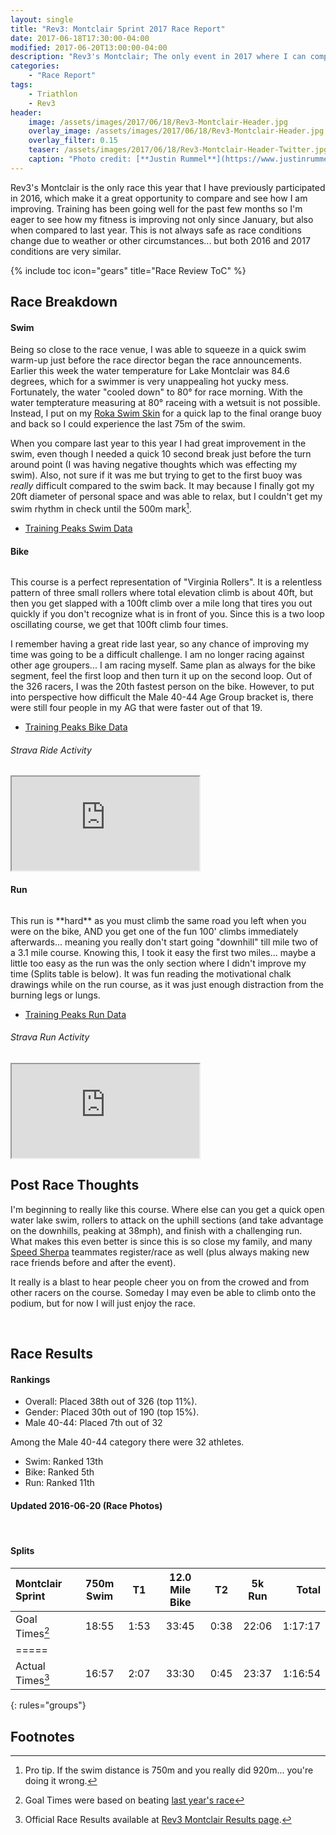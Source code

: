 ```yaml
---
layout: single
title: "Rev3: Montclair Sprint 2017 Race Report"
date: 2017-06-18T17:30:00-04:00
modified: 2017-06-20T13:00:00-04:00
description: "Rev3's Montclair; The only event in 2017 where I can compare how well I am improving year over year."
categories:
    - "Race Report"
tags:
    - Triathlon
    - Rev3
header:
    image: /assets/images/2017/06/18/Rev3-Montclair-Header.jpg            # Twitter (use 'overlay_image')
    overlay_image: /assets/images/2017/06/18/Rev3-Montclair-Header.jpg    # Article header at 2048x768
    overlay_filter: 0.15
    teaser: /assets/images/2017/06/18/Rev3-Montclair-Header-Twitter.jpg   # Shrink image to 575x216
    caption: "Photo credit: [**Justin Rummel**](https://www.justinrummel.com)"
---
```

Rev3's Montclair is the only race this year that I have previously participated in 2016, which make it a great opportunity to compare and see how I am improving.  Training has been going well for the past few months so I'm eager to see how my fitness is improving not only since January, but also when compared to last year.  This is not always safe as race conditions change due to weather or other circumstances... but both 2016 and 2017 conditions are very similar.

<!-- Table of Contents -->
{% include toc icon="gears" title="Race Review ToC" %}


Race Breakdown
---

#### Swim

Being so close to the race venue, I was able to squeeze in a quick swim warm-up just before the race director began the race announcements.  Earlier this week the water temperature for Lake Montclair was 84.6 degrees, which for a swimmer is very unappealing hot yucky mess.  Fortunately, the water "cooled down" to 80&deg; for race morning.  With the water tempterature measuring at 80&deg; raceing with a wetsuit is not possible.  Instead, I put on my [Roka Swim Skin][roka-ss] for a quick lap to the final orange buoy and back so I could experience the last 75m of the swim.

When you compare last year to this year I had great improvement in the swim, even though I needed a quick 10 second break just before the turn around point (I was having negative thoughts which was effecting my swim).  Also, not sure if it was me but trying to get to the first buoy was *really* difficult compared to the swim back.  It may because I finally got my 20ft diameter of personal space and was able to relax, but I couldn't get my swim rhythm in check until the 500m mark[^1].

- [Training Peaks Swim Data](http://tpks.ws/72JPt)

#### Bike

<p class="align-right"><a href="{{ site.url }}/assets/images/2017/06/18/Rev3-Montclair-LG-1.jpg"><img src="{{ site.url }}/assets/images/2017/06/18/Rev3-Montclair-SM-1.jpg" alt="" /></a></p>This course is a perfect representation of "Virginia Rollers".  It is a relentless pattern of three small rollers where total elevation climb is about 40ft, but then you get slapped with a 100ft climb over a mile long that tires you out quickly if you don't recognize what is in front of you.  Since this is a two loop oscillating course, we get that 100ft climb four times.

I remember having a great ride last year, so any chance of improving my time was going to be a difficult challenge.  I am no longer racing against other age groupers... I am racing myself.  Same plan as always for the bike segment, feel the first loop and then turn it up on the second loop.  Out of the 326 racers, I was the 20th fastest person on the bike.  However, to put into perspective how difficult the Male 40-44 Age Group bracket is, there were still four people in my AG that were faster out of that 19.

- [Training Peaks Bike Data](http://tpks.ws/h5mkL)

###### Strava Ride Activity
<div class="embed-container embed-container-16x9">
    <iframe src='https://www.strava.com/activities/1042592408/embed/8e2b993b136f82d87723794001b3a2bf2939c1aa' webkitAllowFullScreen mozallowfullscreen allowFullScreen></iframe>
</div>


#### Run

<p class="align-left"><a href="{{ site.url }}/assets/images/2017/06/18/Rev3-Montclair-LG-2.jpg"><img src="{{ site.url }}/assets/images/2017/06/18/Rev3-Montclair-SM-2.jpg" alt="" /></a></p>This run is **hard** as you must climb the same road you left when you were on the bike, AND you get one of the fun 100' climbs immediately afterwards... meaning you really don't start going "downhill" till mile two of a 3.1 mile course.  Knowing this, I took it easy the first two miles... maybe a little too easy as the run was the only section where I didn't improve my time (Splits table is below).  It was fun reading the motivational chalk drawings while on the run course, as it was just enough distraction from the burning legs or lungs.

- [Training Peaks Run Data](http://tpks.ws/Xhsdw)

###### Strava Run Activity
<div class="embed-container embed-container-16x9">
    <iframe src='https://www.strava.com/activities/1042592359/embed/1e15ff97d4516f461974691e105e0a77116376c6' webkitAllowFullScreen mozallowfullscreen allowFullScreen></iframe>
</div>

Post Race Thoughts
---

I'm beginning to really like this course.  Where else can you get a quick open water lake swim, rollers to attack on the uphill sections (and take advantage on the downhills, peaking at 38mph), and finish with a challenging run.  What makes this even better is since this is so close my family, and many [Speed Sherpa][ss] teammates register/race as well (plus always making new race friends before and after the event).

It really is a blast to hear people cheer you on from the crowed and from other racers on the course.  Someday I may even be able to climb onto the podium, but for now I will just enjoy the race.

<figure class="third">
<a href="{{ site.url }}/assets/images/2017/06/18/Rev3-Montclair-LG-5.jpg"><img src="{{ site.url }}/assets/images/2017/06/18/Rev3-Montclair-SM-5.jpg" alt="" /></a>
<a href="{{ site.url }}/assets/images/2017/06/18/Rev3-Montclair-LG-6.jpg"><img src="{{ site.url }}/assets/images/2017/06/18/Rev3-Montclair-SM-6.jpg" alt="" /></a>
<a href="{{ site.url }}/assets/images/2017/06/18/Rev3-Montclair-LG-4.jpg"><img src="{{ site.url }}/assets/images/2017/06/18/Rev3-Montclair-SM-4.jpg" alt="" /></a>
</figure>


Race Results
---

#### Rankings

- Overall: Placed 38th out of 326 (top 11%).
- Gender: Placed 30th out of 190 (top 15%).
- Male 40-44: Placed 7th out of 32

Among the Male 40-44 category there were 32 athletes.

- Swim: Ranked 13th
- Bike: Ranked 5th
- Run: Ranked 11th


#### Updated 2016-06-20 (Race Photos)

<figure class="third">
<a href="{{ site.url }}/assets/images/2017/06/18/Montclair/141618-012-033h.jpg"><img src="{{ site.url }}/assets/images/2017/06/18/Montclair/141618-012-033f.jpg" alt="" /></a>
<a href="{{ site.url }}/assets/images/2017/06/18/Montclair/141618-012-034h.jpg"><img src="{{ site.url }}/assets/images/2017/06/18/Montclair/141618-012-034f.jpg" alt="" /></a>
<a href="{{ site.url }}/assets/images/2017/06/18/Montclair/141618-010-009h.jpg"><img src="{{ site.url }}/assets/images/2017/06/18/Montclair/141618-010-009f.jpg" alt="" /></a>
</figure>

#### Splits

| Montclair Sprint   | 750m Swim    | T1   | 12.0 Mile Bike | T2   | 5k Run   | Total       |
|:-------------------|:------------:|:----:|:--------------:|:----:|:--------:|------------:|
| Goal Times[^2]     | 18:55        | 1:53 | 33:45          | 0:38 | 22:06    | 1:17:17     |
|=====
| Actual Times[^3]   | 16:57        | 2:07 | 33:30          | 0:45 | 23:37    | 1:16:54     |
{: rules="groups"}


Footnotes
---

[^1]: Pro tip. If the swim distance is 750m and you really did 920m... you're doing it wrong.
[^2]: Goal Times were based on beating [last year's race][mont-2016]
[^3]: Official Race Results available at [Rev3 Montclair Results page][mont-2017].

[roka-ss]: https://www.roka.com/collections/mens-viper-swimskins
[ss]: http://www.speedsherpa.com
[mont-2016]: http://timing.rev3tri.com/mobile/athlete-results/E62400DF-EED2-4370-8997-9FC458257203/1/270
[mont-2017]: http://timing.rev3tri.com/mobile/athlete-results/E35D1006-99F9-4670-B292-8538B7489651/1/62
